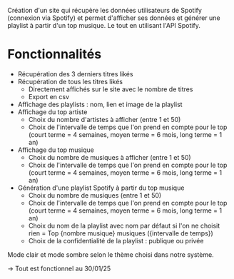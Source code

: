 Création d'un site qui récupère les données utilisateurs de Spotify (connexion via Spotify) et permet d'afficher ses données et générer une playlist à partir d'un top musique.
Le tout en utilisant l'API Spotify.

# Fonctionnalités 
- Récupération des 3 derniers titres likés
- Récupération de tous les titres likés
    - Directement affichés sur le site avec le nombre de titres
    - Export en csv
- Affichage des playlists : nom, lien et image de la playlist
- Affichage du top artiste
   - Choix du nombre d'artistes à afficher (entre 1 et 50)
   - Choix de l'intervalle de temps que l'on prend en compte pour le top (court terme = 4 semaines, moyen terme = 6 mois, long terme = 1 an)
- Affichage du top musique
   - Choix du nombre de musiques à afficher (entre 1 et 50)
   - Choix de l'intervalle de temps que l'on prend en compte pour le top (court terme = 4 semaines, moyen terme = 6 mois, long terme = 1 an)
- Génération d'une playlist Spotify à partir du top musique
   - Choix du nombre de musiques (entre 1 et 50)
   - Choix de l'intervalle de temps que l'on prend en compte pour le top (court terme = 4 semaines, moyen terme = 6 mois, long terme = 1 an)
   - Choix du nom de la playlist avec nom par défaut si l'on ne choisit rien = Top {nombre musique} musiques ({intervalle de temps})
   - Choix de la confidentialité de la playlist : publique ou privée

Mode clair et mode sombre selon le thème choisi dans notre système.

-> Tout est fonctionnel au 30/01/25
